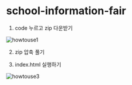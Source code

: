 # school-information-fair

1. code 누르고 zip 다운받기
   
![howtouse1](https://github.com/user-attachments/assets/86126955-ffcd-4605-beaf-5db70bbd0fe8)

2. zip 압축 풀기

3. index.html 실행하기

![howtouse3](https://github.com/user-attachments/assets/b5b6c8fa-55c0-4f64-8dcf-fe70f37d929e)


